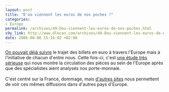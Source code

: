 ```yaml
--- 
layout: post
title: "D'où viennent les euros de nos poches ?"
categories: 
- Europe
permalink: /archives/49-Dou-viennent-les-euros-de-nos-poches.html
s9y_link: http://www.dlecan.com/archives/49-Dou-viennent-les-euros-de-nos-poches.html
date: 2006-08-06 15:16:02 +02:00
---
```

<a href="http://www.eurobilltracker.com/">On pouvait déjà suivre</a> le trajet des billets en euro à travers l'Europe mais à l'initiative de chacun d'entre nous. Cette fois-ci, c'est <a href="http://www.esdo.prd.fr/">une étude très sérieuse</a> qui nous montre la circulation des pièces au sein de l'Europe après que des spécialistes aient analysés nos porte-monnaie.<br />
<br />
C'est centré sur la France, dommage, mais <a href="http://www.esdo.prd.fr/sites.html">d'autres sites</a> nous permettent de voir ces mêmes diffusions dans d'autres pays d'Europe.
